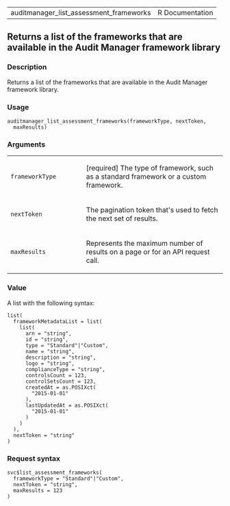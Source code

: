 <table style="width: 100%;">
<tbody>
<tr class="odd">
<td>auditmanager_list_assessment_frameworks</td>
<td style="text-align: right;">R Documentation</td>
</tr>
</tbody>
</table>

## Returns a list of the frameworks that are available in the Audit Manager framework library

### Description

Returns a list of the frameworks that are available in the Audit Manager
framework library.

### Usage

    auditmanager_list_assessment_frameworks(frameworkType, nextToken,
      maxResults)

### Arguments

<table>
<colgroup>
<col style="width: 35%" />
<col style="width: 65%" />
</colgroup>
<tbody>
<tr class="odd">
<td><code
id="auditmanager_list_assessment_frameworks_:_frameworkType">frameworkType</code></td>
<td><p>[required] The type of framework, such as a standard framework or
a custom framework.</p></td>
</tr>
<tr class="even">
<td><code
id="auditmanager_list_assessment_frameworks_:_nextToken">nextToken</code></td>
<td><p>The pagination token that's used to fetch the next set of
results.</p></td>
</tr>
<tr class="odd">
<td><code
id="auditmanager_list_assessment_frameworks_:_maxResults">maxResults</code></td>
<td><p>Represents the maximum number of results on a page or for an API
request call.</p></td>
</tr>
</tbody>
</table>

### Value

A list with the following syntax:

    list(
      frameworkMetadataList = list(
        list(
          arn = "string",
          id = "string",
          type = "Standard"|"Custom",
          name = "string",
          description = "string",
          logo = "string",
          complianceType = "string",
          controlsCount = 123,
          controlSetsCount = 123,
          createdAt = as.POSIXct(
            "2015-01-01"
          ),
          lastUpdatedAt = as.POSIXct(
            "2015-01-01"
          )
        )
      ),
      nextToken = "string"
    )

### Request syntax

    svc$list_assessment_frameworks(
      frameworkType = "Standard"|"Custom",
      nextToken = "string",
      maxResults = 123
    )
